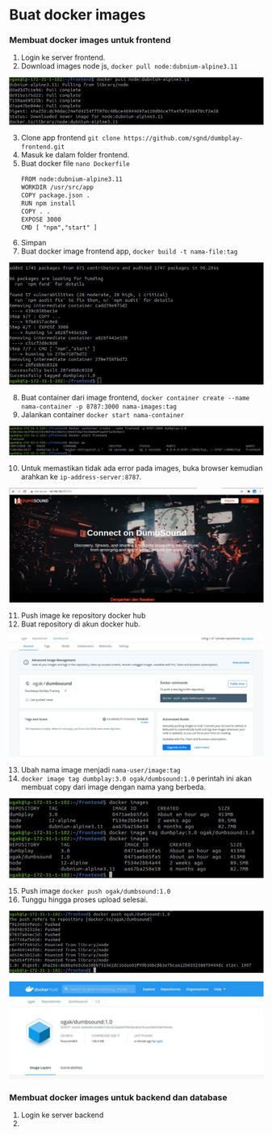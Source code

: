 # Buat docker images

### Membuat docker images untuk frontend ###
1. Login ke server frontend.
2. Download images node js, ``docker pull node:dubnium-alpine3.11``

![Docker Images](screenshot/gambar0.jpg) <br />

3. Clone app frontend ``git clone https://github.com/sgnd/dumbplay-frontend.git`` 
4. Masuk ke dalam folder frontend.
5. Buat docker file ``nano Dockerfile``
    ```
    FROM node:dubnium-alpine3.11
    WORKDIR /usr/src/app
    COPY package.json .
    RUN npm install
    COPY . .
    EXPOSE 3000
    CMD [ "npm","start" ]

    ```
6. Simpan
7. Buat docker image frontend app, ``docker build -t nama-file:tag ``

![Docker Images](screenshot/gambar2.jpg) <br />

8. Buat container dari image frontend, ``docker container create --name nama-container -p 8787:3000 nama-images:tag ``
9. Jalankan container ``docker start nama-container``

![Docker Images](screenshot/gambar3.jpg) <br />

10. Untuk memastikan tidak ada error pada images, buka browser kemudian arahkan ke ``ip-address-server:8787``.

![Docker Images](screenshot/gambar4.jpg) <br />

11. Push image ke repository docker hub
12. Buat repository di akun docker hub.

![Docker Images](screenshot/gambar5.jpg) <br />

13. Ubah nama image menjadi ``nama-user/image:tag``
14. ``docker image tag dumbplay:3.0 ogak/dumbsound:1.0`` perintah ini akan membuat copy dari image dengan nama yang berbeda.

![Docker Images](screenshot/gambar5a.jpg) <br />

15. Push image ``docker push ogak/dumbsound:1.0``
16. Tunggu hingga proses upload selesai.

![Docker Images](screenshot/gambar6.jpg) <br />

![Docker Images](screenshot/gambar6a.jpg) <br />


### Membuat docker images untuk backend dan database ###
1. Login ke server backend
2. 
